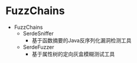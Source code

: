 # FuzzChains
- FuzzChains
	- SerdeSniffer
		- 基于函数摘要的Java反序列化漏洞检测工具
	- SerdeFuzzer
		- 基于属性树的定向灰盒模糊测试工具
